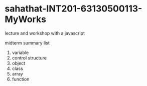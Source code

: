 # sahathat-INT201-63130500113-MyWorks
 lecture and workshop with a javascript

midterm summary list
1. variable
2. control structure
3. object
4. class
5. array
6. function

